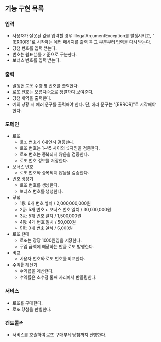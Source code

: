 ## 기능 구현 목록
### 입력
* 사용자가 잘못된 값을 입력할 경우 IllegalArgumentException를 발생시키고, "[ERROR]"로 시작하는 에러 메시지를 출력 후 그 부분부터 입력을 다시 받는다.
* 당첨 번호를 입력 받는다. 
* 번호는 쉼표(,)를 기준으로 구분한다.
* 보너스 번호를 입력 받는다.

### 출력
* 발행한 로또 수량 및 번호를 출력한다. 
* 로또 번호는 오름차순으로 정렬하여 보여준다.
* 당첨 내역을 출력한다.
* 예외 상황 시 에러 문구를 출력해야 한다. 단, 에러 문구는 "[ERROR]"로 시작해야 한다.

### 도메인
* 로또
  * 로또 번호가 6개인지 검증한다.
  * 로또 번호는 1~45 사이의 숫자임을 검증한다.
  * 로또 번호는 중복되지 않음을 검증한다.
  * 로또 번호 정보를 저장한다.
* 보너스 번호
  * 로또 번호와 중복되지 않음을 검증한다.
* 번호 생성기
  * 로또 번호를 생성한다.
  * 보너스 번호를 생성한다.
* 당첨
  * 1등: 6개 번호 일치 / 2,000,000,000원
  * 2등: 5개 번호 + 보너스 번호 일치 / 30,000,000원
  * 3등: 5개 번호 일치 / 1,500,000원
  * 4등: 4개 번호 일치 / 50,000원
  * 5등: 3개 번호 일치 / 5,000원
* 로또 판매
  * 로또는 장당 1000원임을 저장한다.
  * 구입 금액에 해당하는 만큼 로또 발행한다.
* 비교
  * 사용자 번호와 로또 번호를 비교한다.
* 수익률 계산기
  * 수익률을 계산한다.
  * 수익률은 소수점 둘째 자리에서 반올림한다.

### 서비스
* 로또를 구매한다.
* 로또 당첨을 판별한다.

### 컨트롤러
* 서비스를 호출하여 로또 구매부터 당첨까지 진행한다.